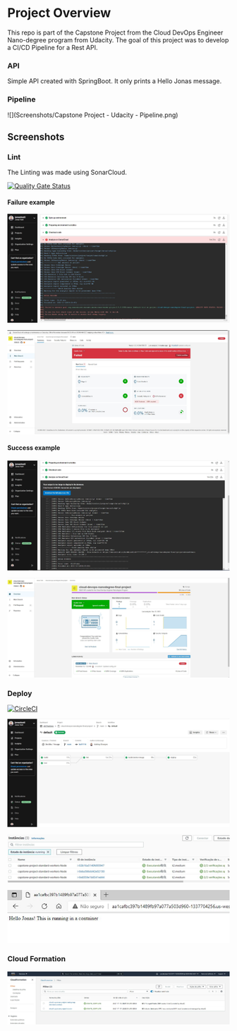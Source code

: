 



# Project Overview

This repo is part of the Capstone Project from the Cloud DevOps Engineer Nano-degree program from Udacity. The goal of this project was to develop a CI/CD Pipeline for a Rest API.

### API

Simple API created with SpringBoot. It only prints a Hello Jonas message.

### Pipeline

![](Screenshots/Capstone Project - Udacity - Pipeline.png)


## Screenshots

### Lint

The Linting was made using SonarCloud.

[![Quality Gate Status](https://sonarcloud.io/api/project_badges/measure?project=jonastosti_cloud-devops-nanodegree-final-project&metric=alert_status)](https://sonarcloud.io/summary/new_code?id=jonastosti_cloud-devops-nanodegree-final-project)

#### Failure example

![](Screenshots/QUALITY_GATE_FAILS.JPG)

![QUALITY_GATE_FAILS_SONAR](Screenshots/QUALITY_GATE_FAILS_SONAR.JPG)

#### Success example

![](Screenshots/QUALITY_GATE_OK.JPG)

![QUALITY_GATE_OK_SONAR](Screenshots/QUALITY_GATE_OK_SONAR.JPG)

### Deploy

[![CircleCI](https://circleci.com/gh/jonastosti/cloud-devops-nanodegree-final-project/tree/main.svg?style=svg)](https://circleci.com/gh/jonastosti/cloud-devops-nanodegree-final-project/tree/main)

![](Screenshots/DEPLOY_EVIDENCE.JPG)

![Intances_Running](Screenshots/Intances_Running.JPG)



![](Screenshots/V1_API.JPG)

### Cloud Formation

![](Screenshots/CLUSTER_NODES_CLOUD_FORMATION.JPG)
